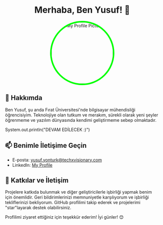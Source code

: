 <div align="center">
  <h1>Merhaba, Ben Yusuf! 👋</h1>
  
  <img src="https://avatars.githubusercontent.com/u/140352702?s=400&u=8a57278ce7a8df692ee4d9fccc2249269ca0336b&v=4" alt="My Profile Picture" style="width: 200px; height: 200px; border-radius: 50%; border: 5px solid #00FF00;">
</div>

## 🚀 Hakkımda

Ben Yusuf, şu anda Fırat Üniversitesi'nde bilgisayar mühendisliği öğrencisiyim. Teknolojiye olan tutkum ve merakım, sürekli olarak yeni şeyler öğrenmeme ve yazılım dünyasında kendimi geliştirmeme sebep olmaktadır.

System.out.println("DEVAM EDİLECEK :)")

## 📫 Benimle İletişime Geçin

- E-posta: yusuf.yonturk@techxvisionary.com
- LinkedIn: [My Profile](https://www.linkedin.com/in/yusuf-yont%C3%BCrk/)

## 🤝 Katkılar ve İletişim

Projelere katkıda bulunmak ve diğer geliştiricilerle işbirliği yapmak benim için önemlidir. Geri bildirimlerinizi memnuniyetle karşılıyorum ve işbirliği tekliflerinizi bekliyorum. GitHub profilimi takip ederek ve projelerimi "star"layarak destek olabilirsiniz.

Profilimi ziyaret ettiğiniz için teşekkür ederim! İyi günler! 😊
